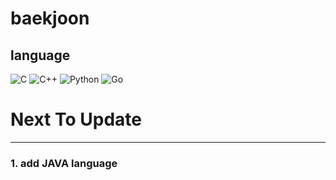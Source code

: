 # baekjoon

## language
![C](https://img.shields.io/badge/-C-A8B9CC?logo=C&logoColor=white&style=flat)  ![C++](https://img.shields.io/badge/-C++-00599C?logo=C%2B%2B&logoColor=white&style=flat)   ![Python](https://img.shields.io/badge/-Python-3776AB?logo=Python&logoColor=white&style=flat)  ![Go](https://img.shields.io/badge/-Go-00ADD8?logo=Go&logoColor=white&style=flat)

# Next To Update
----
### 1. add JAVA language